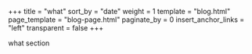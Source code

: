 +++
title = "what"
sort_by = "date"
weight = 1
template = "blog.html"
page_template = "blog-page.html"
paginate_by = 0
insert_anchor_links = "left"
transparent = false
+++

what section
